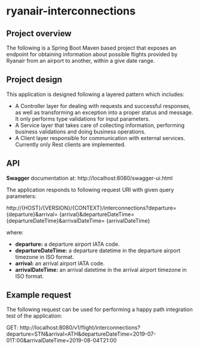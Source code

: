 # ryanair-interconnections

## Project overview
The following is a Spring Boot Maven based project that exposes an endpoint for obtaining information about possible flights provided by Ryanair from an airport to another, within a give date range.
## Project design
This application is designed following a layered pattern which includes:
- A Controller layer for dealing with requests and successful responses, as well as transforming an exception into a proper status and message. It only performs type validations for input parameters.
- A Service layer that takes care of collecting information, performing business validations and doing business operations.
- A Client layer responsible for communication with external services. Currently only Rest clients are implemented.
## API
**Swagger** documentation at: http://localhost:8080/swagger-ui.html

The application responds to following request URI with given query parameters:

http://{HOST}/{VERSION}/{CONTEXT}/interconnections?departure={departure}&arrival=
{arrival}&departureDateTime={departureDateTime}&arrivalDateTime=
{arrivalDateTime}

where:
- **departure:** a departure airport IATA code.
- **departureDateTime:** a departure datetime in the departure airport timezone in
ISO format.
- **arrival:** an arrival airport IATA code.
- **arrivalDateTime:** an arrival datetime in the arrival airport timezone in ISO format.
## Example request
The following request can be used for performing a happy path integration test of the application:

GET: http://localhost:8080/v1/flight/interconnections?departure=STN&arrival=ATH&departureDateTime=2019-07-01T:00&arrivalDateTime=2019-08-04T21:00



